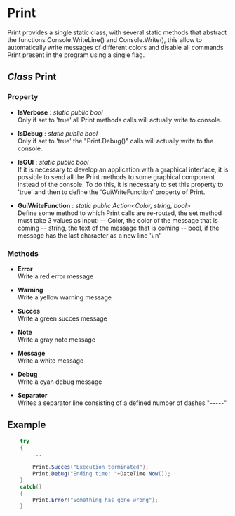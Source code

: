 # Print
Print provides a single static class, with  several static methods that abstract the functions Console.WriteLine() and Console.Write(), this allow to automatically write messages of different colors and disable all commands Print present in the program using a single flag.

## *Class* Print
### Property
- **IsVerbose** : *static public bool*\
Only if set to 'true' all Print methods calls will actually write to console.

- **IsDebug** : *static public bool*\
Only if set to 'true' the "Print.Debug()" calls will actually write to the console.

- **IsGUI** : *static public bool*\
If it is necessary to develop an application with a graphical interface, it is possible to send all the Print methods to some graphical component instead of the console.
To do this, it is necessary to set this property to 'true' and then to define the 'GuiWriteFunction' property of Print.

- **GuiWriteFunction** : *static public Action<Color, string, bool>*\
Define some method to which Print calls are re-routed, the set method must take 3 values as input:
-- Color, the color of the message that is coming
-- string, the text of the message that is coming
-- bool, if the message has the last character as a new line '\ n'


### Methods

- **Error**\
Write a red error message

- **Warning**\
Write a yellow warning message

- **Succes**\
Write a green succes message

- **Note**\
Write a gray note message

- **Message**\
Write a white message

- **Debug**\
Write a cyan debug message

- **Separator**\
Writes a separator line consisting of a defined number of dashes "-----"


## Example 
```C#
	try
	{
		...
		
		Print.Succes("Execution terminated");
		Print.Debug("Ending time: "+DateTime.Now());
	}
	catch()
	{
		Print.Error("Something has gone wrong");
	}
    
```